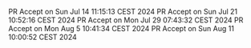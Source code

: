 PR Accept on Sun Jul 14 11:15:13 CEST 2024
PR Accept on Sun Jul 21 10:52:16 CEST 2024
PR Accept on Mon Jul 29 07:43:32 CEST 2024
PR Accept on Mon Aug  5 10:41:34 CEST 2024
PR Accept on Sun Aug 11 10:00:52 CEST 2024
